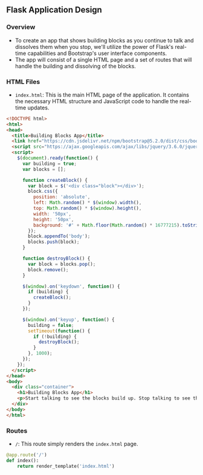 ## Flask Application Design
### Overview
- To create an app that shows building blocks as you continue to talk and dissolves them when you stop, we'll utilize the power of Flask's real-time capabilities and Bootstrap's user interface components.
- The app will consist of a single HTML page and a set of routes that will handle the building and dissolving of the blocks.

### HTML Files
- `index.html`: This is the main HTML page of the application. It contains the necessary HTML structure and JavaScript code to handle the real-time updates.
```html
<!DOCTYPE html>
<html>
<head>
  <title>Building Blocks App</title>
  <link href="https://cdn.jsdelivr.net/npm/bootstrap@5.2.0/dist/css/bootstrap.min.css" rel="stylesheet">
  <script src="https://ajax.googleapis.com/ajax/libs/jquery/3.6.0/jquery.min.js"></script>
  <script>
    $(document).ready(function() {
      var building = true;
      var blocks = [];

      function createBlock() {
        var block = $('<div class="block"></div>');
        block.css({
          position: 'absolute',
          left: Math.random() * $(window).width(),
          top: Math.random() * $(window).height(),
          width: '50px',
          height: '50px',
          background: '#' + Math.floor(Math.random() * 16777215).toString(16)
        });
        block.appendTo('body');
        blocks.push(block);
      }

      function destroyBlock() {
        var block = blocks.pop();
        block.remove();
      }

      $(window).on('keydown', function() {
        if (building) {
          createBlock();
        }
      });

      $(window).on('keyup', function() {
        building = false;
        setTimeout(function() {
          if (!building) {
            destroyBlock();
          }
        }, 1000);
      });
    });
  </script>
</head>
<body>
  <div class="container">
    <h1>Building Blocks App</h1>
    <p>Start talking to see the blocks build up. Stop talking to see them dissolve.</p>
  </div>
</body>
</html>
```

### Routes
- `/`: This route simply renders the `index.html` page.
```python
@app.route('/')
def index():
    return render_template('index.html')
```